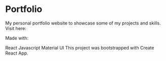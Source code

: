 # Portfolio

My personal portfolio website to showcase some of my projects and skills. Visit here:

Made with:

React
Javascript
Material UI
This project was bootstrapped with Create React App.
